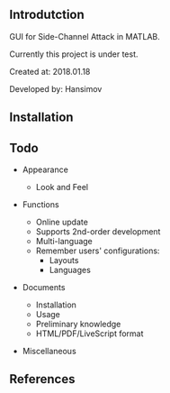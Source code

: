 ## Introdutction

GUI for Side-Channel Attack in MATLAB.

Currently this project is under test.

Created at: 2018.01.18

Developed by: Hansimov

## Installation

## Todo

* Appearance
	* Look and Feel

* Functions
	* Online update
	* Supports 2nd-order development
	* Multi-language
	* Remember users' configurations:
		* Layouts
		* Languages

* Documents
	* Installation
	* Usage
	* Preliminary knowledge
	* HTML/PDF/LiveScript format

* Miscellaneous

## References